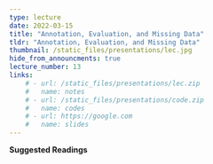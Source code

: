```yaml
---
type: lecture
date: 2022-03-15
title: "Annotation, Evaluation, and Missing Data"
tldr: "Annotation, Evaluation, and Missing Data"
thumbnail: /static_files/presentations/lec.jpg
hide_from_announcments: true
lecture_number: 13
links: 
    # - url: /static_files/presentations/lec.zip
    #   name: notes
    # - url: /static_files/presentations/code.zip
    #   name: codes
    # - url: https://google.com
    #   name: slides
---
```

**Suggested Readings**